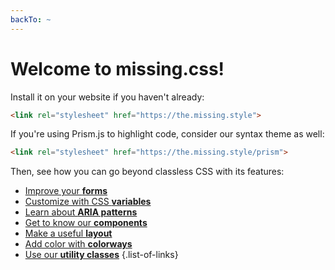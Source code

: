 ```yaml
---
backTo: ~
---
```


# Welcome to missing.css!

Install it on your website if you haven't already:

  ~~~ html
  <link rel="stylesheet" href="https://the.missing.style">
  ~~~

If you're using Prism.js to highlight code, consider our syntax theme as well:

  ~~~ html
  <link rel="stylesheet" href="https://the.missing.style/prism">
  ~~~

Then, see how you can go beyond classless CSS with its features:

 * [Improve your **forms**](/docs/forms)
 * [Customize with CSS **variables**](/docs/variables)
 * [Learn about **ARIA patterns**](/docs/aria)
 * [Get to know our **components**](/docs/components)
 * [Make a useful **layout**](/docs/layout)
 * [Add color with **colorways**](/docs/colorways)
 * [Use our **utility classes**](/docs/utils)
 {.list-of-links}
